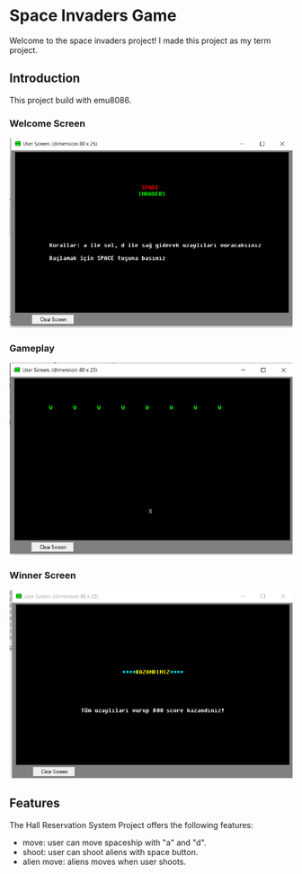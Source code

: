 # Space Invaders Game
Welcome to the space invaders project! I made this project as my term project.
## Introduction
This project build with emu8086.
### Welcome Screen
![image](https://github.com/eliftilki/space-invaders-game/blob/main/images/welcomescreen.png)
### Gameplay
![image](https://github.com/eliftilki/space-invaders-game/blob/main/images/gameplay.png)
### Winner Screen
![image](https://github.com/eliftilki/space-invaders-game/blob/main/images/winnerscreen.png)
## Features
The Hall Reservation System Project offers the following features:
- move: user can move spaceship with "a" and "d".
- shoot: user can shoot aliens with space button.
- alien move: aliens moves when user shoots.
